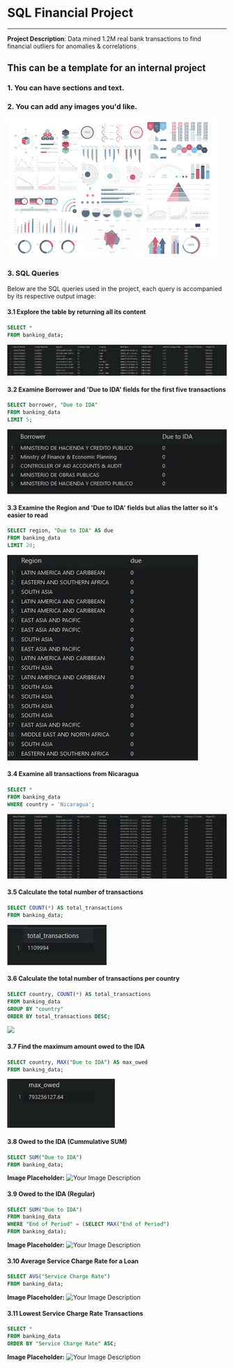 # SQL Financial Project
---
**Project Description**: Data mined 1.2M real bank transactions to find financial outliers for anomalies & correlations

## This can be a template for an internal project


### 1. You can have sections and text.

### 2. You can add any images you'd like.
<img src="images/dummy_thumbnail.JPG?raw=true"/>

### 3. SQL Queries
Below are the SQL queries used in the project, each query is accompanied by its respective output image:

#### 3.1 Explore the table by returning all its content
```sql
SELECT *
FROM banking_data;
```
<img src="images/3.1.JPG?raw=true"/>

#### 3.2 Examine Borrower and 'Due to IDA' fields for the first five transactions
```sql
SELECT borrower, "Due to IDA"
FROM banking_data
LIMIT 5;
```
<img src="images/3.2.JPG?raw=true"/>

#### 3.3 Examine the Region and 'Due to IDA' fields but alias the latter so it's easier to read
```sql
SELECT region, "Due to IDA" AS due
FROM banking_data
LIMIT 20;
```
<img src="images/3.3.JPG?raw=true"/>

#### 3.4 Examine all transactions from Nicaragua
```sql
SELECT *
FROM banking_data
WHERE country = 'Nicaragua';
```
<img src="images/3.4.JPG?raw=true"/>

#### 3.5 Calculate the total number of transactions
```sql
SELECT COUNT(*) AS total_transactions
FROM banking_data;
```
<img src="images/3.5.JPG?raw=true"/>

#### 3.6 Calculate the total number of transactions per country
```sql
SELECT country, COUNT(*) AS total_transactions
FROM banking_data
GROUP BY "country"
ORDER BY total_transactions DESC;
```
<img src="images/3..JPG?raw=true"/>

#### 3.7 Find the maximum amount owed to the IDA
```sql
SELECT country, MAX("Due to IDA") AS max_owed
FROM banking_data;
```
<img src="images/3.7.JPG?raw=true"/>

#### 3.8 Owed to the IDA (Cummulative SUM)
```sql
SELECT SUM("Due to IDA")
FROM banking_data;
```
**Image Placeholder:** ![Your Image Description](images/owed_sum.JPG)

#### 3.9 Owed to the IDA (Regular)
```sql
SELECT SUM("Due to IDA")
FROM banking_data
WHERE "End of Period" = (SELECT MAX("End of Period")
FROM banking_data);
```
**Image Placeholder:** ![Your Image Description](images/owed_regular.JPG)

#### 3.10 Average Service Charge Rate for a Loan
```sql
SELECT AVG("Service Charge Rate")
FROM banking_data;
```
**Image Placeholder:** ![Your Image Description](images/avg_rate.JPG)

#### 3.11 Lowest Service Charge Rate Transactions
```sql
SELECT *
FROM banking_data
ORDER BY "Service Charge Rate" ASC;
```
**Image Placeholder:** ![Your Image Description](images/lowest_rate.JPG)


